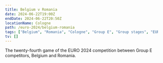 ```yaml
---
title: Belgium v Romania
date: 2024-06-22T19:00Z
endDate: 2024-06-22T20:50Z
locationName: Cologne
path: /euro-2024/belgium-romania
tags: ["Belgium", "Romania", "Cologne", "Group E", "Group stages", "EURO 2024"]
tv: []
---
```


The twenty-fourth game of the EURO 2024 competition between Group E competitors, Belgium and Romania.
